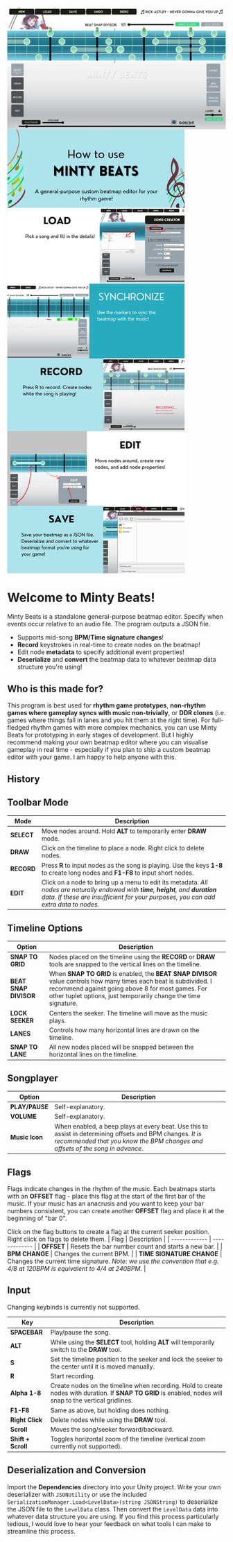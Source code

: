 <img src="S1.png" align="center">
<img src="SimpleInfographic.png" align="center">

# Welcome to Minty Beats!

Minty Beats is a standalone general-purpose beatmap editor. Specify when events occur relative to an audio file. The program outputs a JSON file.

* Supports mid-song **BPM/Time signature changes**!
* **Record** keystrokes in real-time to create nodes on the beatmap!
* Edit node **metadata** to specify additional event properties!
* **Deserialize** and **convert** the beatmap data to whatever beatmap data structure you're using!

## Who is this made for?
This program is best used for **rhythm game prototypes**, **non-rhythm games where gameplay syncs with music non-trivially**, or **DDR clones** (i.e.  games where things fall in lanes and you hit them at the right time). For full-fledged rhythm games with more complex mechanics, you can use Minty Beats for prototyping in early stages of development. But I highly recommend making your own beatmap editor where you can visualise gameplay in real time - especially if you plan to ship a custom beatmap editor with your game. I am happy to help anyone with this.


## History


## Toolbar Mode
| Mode | Description |
| ------------- | ------------- |
| **SELECT**  | Move nodes around. Hold **ALT** to temporarily enter **DRAW** mode. |
| **DRAW**  | Click on the timeline to place a node. Right click to delete nodes. |
| **RECORD** | Press **R** to input nodes as the song is playing. Use the keys **1-8** to create long nodes and **F1-F8** to input short nodes. |
| **EDIT** | Click on a node to bring up a menu to edit its metadata. *All nodes are naturally endowed with **time**, **height**, and **duration** data. If these are insufficient for your purposes, you can add extra data to nodes.* |


## Timeline Options
| Option | Description |
| ------------- | ------------- |
| **SNAP TO GRID**  | Nodes placed on the timeline using the **RECORD** or **DRAW** tools are snapped to the vertical lines on the timeline. |
| **BEAT SNAP DIVISOR**  | When **SNAP TO GRID** is enabled, the **BEAT SNAP DIVISOR** value controls how many times each beat is subdivided. I recommend against going above 8 for most games. For other tuplet options, just temporarily change the time signature. |
| **LOCK SEEKER**  | Centers the seeker. The timeline will move as the music plays. |
| **LANES**  | Controls how many horizontal lines are drawn on the timeline. |
| **SNAP TO LANE**  | All new nodes placed will be snapped between the horizontal lines on the timeline. |

## Songplayer

| Option | Description |
| ------------- | ------------- |
| **PLAY/PAUSE**  | Self-explanatory. |
| **VOLUME**  | Self-explanatory. |
| **Music Icon**  | When enabled, a beep plays at every beat. Use this to assist in determining offsets and BPM changes. *It is recommended that you know the BPM changes and offsets of the song in advance*. |

## Flags
Flags indicate changes in the rhythm of the music. Each beatmaps starts with an **OFFSET** flag - place this flag at the start of the first bar of the music. If your music has an anacrusis and you want to keep your bar numbers consistent, you can create another **OFFSET** flag and place it at the beginning of "bar 0".

Click on the flag buttons to create a flag at the current seeker position. Right click on flags to delete them.
| Flag  | Description |
| ------------- | ------------- |
| **OFFSET**  | Resets the bar number count and starts a new bar.  |
| **BPM CHANGE**  | Changes the current BPM.  |
| **TIME SIGNATURE CHANGE**  | Changes the current time signature. *Note: we use the convention that e.g. 4/8 at 120BPM is equivalent to 4/4 at 240BPM.*  |

## Input
Changing keybinds is currently not supported.

| Key  | Description |
| ------------- | ------------- |
| **SPACEBAR**  | Play/pause the song. |
| **ALT**  | While using the **SELECT** tool, holding **ALT** will temporarily switch to the **DRAW** tool.   |
| **S**  | Set the timeline position to the seeker and lock the seeker to the center until it is moved manually.  |
| **R**  | Start recording.  |
| **Alpha 1-8**  | Create nodes on the timeline when recording. Hold to create nodes with duration. If **SNAP TO GRID** is enabled, nodes will snap to the vertical gridlines. |
| **F1-F8**  | Same as above, but holding does nothing. |
| **Right Click**  | Delete nodes while using the **DRAW** tool. |
| **Scroll**  | Moves the song/seeker forward/backward. |
| **Shift + Scroll**  | Toggles horizontal zoom of the timeline (vertical zoom currently not supported). |

## Deserialization and Conversion
Import the **Dependencies** directory into your Unity project. Write your own deserializer with ``JSONUtility`` or use the included ``SerializationManager.Load<LevelData>(string JSONString)`` to deserialize the JSON file to the ``LevelData`` class. Then convert the ``LevelData`` data into whatever data structure you are using. If you find this process particularly tedious, I would love to hear your feedback on what tools I can make to streamline this process.
 
